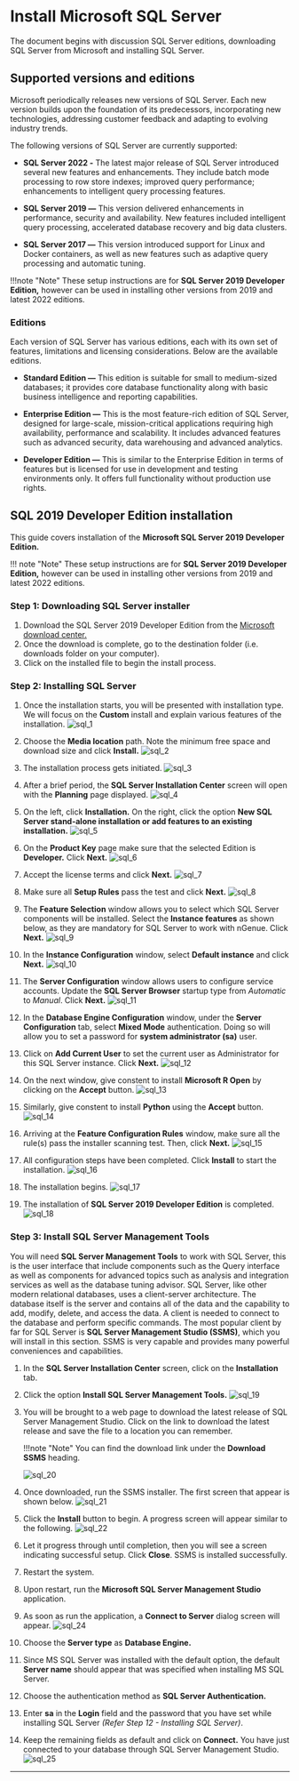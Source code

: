 # Install Microsoft SQL Server

The document begins with discussion SQL Server editions, downloading SQL Server from Microsoft and installing SQL Server.

## Supported versions and editions

Microsoft periodically releases new versions of SQL Server. Each new version builds upon the foundation of its predecessors, incorporating new technologies, addressing customer feedback and adapting to evolving industry trends.

The following versions of SQL Server are currently supported:

* **SQL Server 2022 -** The latest major release of SQL Server introduced several new features and enhancements. They include batch mode processing to row store indexes; improved query performance; enhancements to intelligent query processing features.

* **SQL Server 2019 —** This version delivered enhancements in performance, security and availability. New features included intelligent query processing, accelerated database recovery and big data clusters.

* **SQL Server 2017 —** This version introduced support for Linux and Docker containers, as well as new features such as adaptive query processing and automatic tuning.

!!!note "Note"
    These setup instructions are for **SQL Server 2019 Developer Edition,** however can be used in installing other versions from 2019 and latest 2022 editions.

### Editions

Each version of SQL Server has various editions, each with its own set of features, limitations and licensing considerations. Below are the available editions.

* **Standard Edition —** This edition is suitable for small to medium-sized databases; it provides core database functionality along with basic business intelligence and reporting capabilities.

* **Enterprise Edition —** This is the most feature-rich edition of SQL Server, designed for large-scale, mission-critical applications requiring high availability, performance and scalability. It includes advanced features such as advanced security, data warehousing and advanced analytics.

* **Developer Edition —** This is similar to the Enterprise Edition in terms of features but is licensed for use in development and testing environments only. It offers full functionality without production use rights.

## SQL 2019 Developer Edition installation

This guide covers installation of the **Microsoft SQL Server 2019 Developer Edition.**

!!! note "Note"
    These setup instructions are for **SQL Server 2019 Developer Edition,** however can be used in installing other versions from 2019 and latest 2022 editions.

### Step 1: Downloading SQL Server installer

1. Download the SQL Server 2019 Developer Edition from the [Microsoft download center.](https://www.microsoft.com/en-us/sql-server/sql-server-downloads)
2. Once the download is complete, go to the destination folder (i.e. downloads folder on your computer).
3. Click on the installed file to begin the install process.

### Step 2: Installing SQL Server

1. Once the installation starts, you will be presented with installation type. We will focus on the **Custom** install and explain various features of the installation.
![sql_1](./images/sql_1.png)
2. Choose the **Media location** path. Note the minimum free space and download size and click **Install.**
![sql_2](./images/sql_2.png)
3. The installation process gets initiated.
![sql_3](./images/sql_3.png)

3. After a brief period, the **SQL Server Installation Center** screen will open with the **Planning** page displayed.
![sql_4](./images/sql_4.png)

4. On the left, click **Installation.** On the right, click the option **New SQL Server stand-alone installation or add features to an existing installation.**
![sql_5](./images/sql_5.png)

6. On the **Product Key** page make sure that the selected Edition is **Developer.** Click **Next.**
![sql_6](./images/sql_6.png)

7. Accept the license terms and click **Next.**
![sql_7](./images/sql_7.png)

8. Make sure all **Setup Rules** pass the test and click **Next.**
![sql_8](./images/sql_8.png)

8. The **Feature Selection** window allows you to select which SQL Server components will be installed. Select the **Instance features** as shown below, as they are mandatory for SQL Server to work with nGenue. Click **Next.**
![sql_9](./images/sql_9.png)

9. In the **Instance Configuration** window, select **Default instance** and click **Next.**
![sql_10](./images/sql_10.png)

10. The **Server Configuration** window allows users to configure service accounts. Update the **SQL Server Browser** startup type from *Automatic* to *Manual*. Click **Next.**
![sql_11](./images/sql_11.png)

11. In the **Database Engine Configuration** window, under the **Server Configuration** tab, select **Mixed Mode** authentication.
Doing so will allow you to set a password for **system administrator (sa)** user.

12. Click on **Add Current User** to set the current user as Administrator for this SQL Server instance. Click **Next.**
![sql_12](./images/sql_12.png)

13. On the next window, give constent to install **Microsoft R Open** by clicking on the **Accept** button.
![sql_13](./images/sql_13.png)

14. Similarly, give constent to install **Python** using the **Accept** button.
![sql_14](./images/sql_14.png)

15. Arriving at the **Feature Configuration Rules** window, make sure all the rule(s) pass the installer scanning test. Then, click **Next.**
![sql_15](./images/sql_15.png)

14. All configuration steps have been completed. Click **Install** to start the installation.
![sql_16](./images/sql_16.png)

15. The installation begins.
![sql_17](./images/sql_17.png)

16. The installation of **SQL Server 2019 Developer Edition** is completed.
![sql_18](./images/sql_18.png)

### Step 3: Install SQL Server Management Tools

You will need **SQL Server Management Tools** to work with SQL Server, this is the user interface that include components such as the Query interface as well as components for advanced topics such as analysis and integration services as well as the database tuning advisor. SQL Server, like other modern relational databases, uses a client-server architecture. The database itself is the server and contains all of the data and the capability to add, modify, delete, and access the data. A client is needed to connect to the
database and perform specific commands. The most popular client by far for SQL Server is **SQL Server Management Studio (SSMS)**, which you will install in this section. SSMS is very capable and provides many powerful conveniences and capabilities.

1. In the **SQL Server Installation Center** screen, click on the **Installation** tab.

2. Click the option **Install SQL Server Management Tools.**
![sql_19](./images/sql_19.png)

3. You will be brought to a web page to download the latest release of SQL Server Management Studio. Click on the link to download the latest release and save the file to a location you can remember.

    !!!note "Note"
        You can find the download link under the **Download SSMS** heading.
        
    ![sql_20](./images/sql_20.png)

4. Once downloaded, run the SSMS installer. The first screen that appear is shown below.
![sql_21](./images/sql_21.png)

5. Click the **Install** button to begin. A progress screen will appear similar to the following.
![sql_22](./images/sql_22.png)

6. Let it progress through until completion, then you will see a screen indicating successful setup. Click **Close**. SSMS is installed successfully.

7. Restart the system.

8. Upon restart, run the **Microsoft SQL Server Management Studio** application.

9. As soon as run the application, a **Connect to Server** dialog screen will appear.
    ![sql_24](./images/sql_24.png)

10. Choose the **Server type** as **Database Engine.**

10. Since MS SQL Server was installed with the default option, the default **Server name** should appear that was specified when installing MS SQL Server.

11. Choose the authentication method as **SQL Server Authentication.**

12. Enter **sa** in the **Login** field and the password that you have set while installing SQL Server *(Refer Step 12 - Installing SQL Server)*.

13. Keep the remaining fields as default and click on **Connect.** You have just connected to your database through SQL Server Management Studio.
![sql_25](./images/sql_25.png)

---
